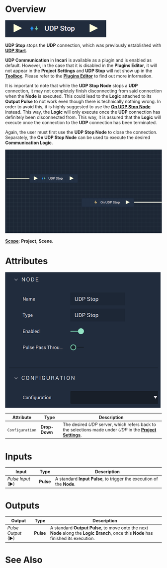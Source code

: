 # Overview

![The UDP Stop Node.](../../../.gitbook/assets/udpstop.png)

**UDP Stop** stops the **UDP** connection, which was previously established with [**UDP Start**](udpstart.md).

**UDP Communication** in **Incari** is available as a plugin and is enabled as default. However, in the case that it is disabled in the **Plugins Editor**, it will not appear in the **Project Settings** and **UDP Stop** will not show up in the [**Toolbox**](../../overview.md). Please refer to the [**Plugins Editor**](../../../modules/plugins/README.md) to find out more information.

It is important to note that while the **UDP Stop Node** stops a **UDP** connection, it may not completely finish disconnecting from said connection when the **Node** is executed. This could lead to the **Logic** attached to its **Output Pulse** 
to not work even though there is technically nothing wrong. In order to avoid this, it is highly suggested to use 
the [**On UDP Stop Node**](events/onudpstop.md) instead. This way, the **Logic** will only execute once the **UDP** connection has definitely been disconnected from. This way, it is assured that the **Logic** will execute once the connection to the **UDP** connection has been terminated.

Again, the user must first use the **UDP Stop Node** to close the connection. Separately, the **On UDP Stop Node** can be used to execute the desired **Communication Logic**.  

![UDP Stop and On UDP Stop Configuration.](../../../.gitbook/assets/udpstopvsonudpstop.png)

[**Scope**](../overview.md#scopes): **Project**, **Scene**.

# Attributes

![The UDP Stop Node Attributes.](../../../.gitbook/assets/udpstopatts.png)

|Attribute|Type|Description|
|---|---|---|
|`Configuration`|**Drop-Down**|The desired _UDP_ server, which refers back to the selections made under *UDP* in the [**Project Settings**](../../../modules/project-settings.md).| 

# Inputs

|Input|Type|Description|
|---|---|---|
|*Pulse Input* (►)|**Pulse**|A standard **Input Pulse**, to trigger the execution of the **Node**.|

# Outputs

|Output|Type|Description|
|---|---|---|
|*Pulse Output* (►)|**Pulse**|A standard **Output Pulse**, to move onto the next **Node** along the **Logic Branch**, once this **Node** has finished its execution.|

# See Also

